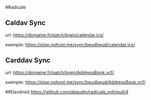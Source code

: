 #Radicale
## Caldav Sync
url: https://domaine.fr/patch/login/calendar.ics/

exemple: https://plop.nohost.me/sync/beudbeud/calendar.ics/

## Carddav Sync
url: https://domaine.fr/patch/login/AddressBook.vcf/

exemple: https://plop.nohost.me/sync/beudbeud/AddressBook.vcf/

##Davdroid
https://github.com/abeudin/radicale_ynh/pull/4